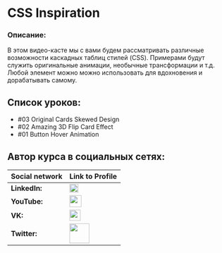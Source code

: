 #  CSS Inspiration

### Описание:
В этом видео-касте мы с вами будем рассматривать различные возможности каскадных таблиц стилей (CSS). Примерами будут служить оригинальные анимации, необычные трансформации и т.д.
Любой элемент можно можно использовать для вдохновения и дорабатывать самому.

## Список уроков:
- #03 Original Cards Skewed Design
- #02 Amazing 3D Flip Card Effect
- #01 Button Hover Animation

## Автор курса в социальных сетях:
Social network | Link to Profile
-----|-----
**LinkedIn:** | [<img src="https://upload.wikimedia.org/wikipedia/commons/thumb/0/01/LinkedIn_Logo.svg/1280px-LinkedIn_Logo.svg.png" height="20" />](http://www.linkedin.com/in/YauhenKavalchuk)
**YouTube:** | [<img src="https://upload.wikimedia.org/wikipedia/commons/thumb/e/e1/Logo_of_YouTube_%282015-2017%29.svg/1280px-Logo_of_YouTube_%282015-2017%29.svg.png" height="27" />](https://youtube.com/c/YauhenKavalchuk)
**VK:** | [<img src="http://pngimg.com/uploads/vkontakte/vkontakte_PNG27.png" height="25" />](http://vk.com/YauhenKavalchuk)
**Twitter:** | [<img src="http://www.stickpng.com/assets/images/580b57fcd9996e24bc43c53e.png" height="45" />](https://twitter.com/YauhenKavalchuk)
